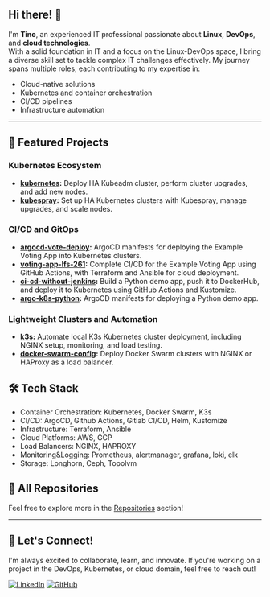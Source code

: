 ## Hi there! 👋

I'm **Tino**, an experienced IT professional passionate about **Linux**, **DevOps**, and **cloud technologies**.  
With a solid foundation in IT and a focus on the Linux-DevOps space, I bring a diverse skill set to tackle complex IT challenges effectively. My journey spans multiple roles, each contributing to my expertise in:

- Cloud-native solutions
- Kubernetes and container orchestration
- CI/CD pipelines
- Infrastructure automation

---

## 🚀 Featured Projects

### Kubernetes Ecosystem
- **[kubernetes](https://github.com/tinhutins/kubernetes):** Deploy HA Kubeadm cluster, perform cluster upgrades, and add new nodes.
- **[kubespray](https://github.com/tinhutins/kubespray):** Set up HA Kubernetes clusters with Kubespray, manage upgrades, and scale nodes.

### CI/CD and GitOps
- **[argocd-vote-deploy](https://github.com/tinhutins/argocd-vote-deploy):** ArgoCD manifests for deploying the Example Voting App into Kubernetes clusters.
- **[voting-app-lfs-261](https://github.com/tinhutins/voting-app-lfs261):** Complete CI/CD for the Example Voting App using GitHub Actions, with Terraform and Ansible for cloud deployment.
- **[ci-cd-without-jenkins](https://github.com/tinhutins/ci-cd-without-jenkins):** Build a Python demo app, push it to DockerHub, and deploy it to Kubernetes using GitHub Actions and Kustomize.
- **[argo-k8s-python](https://github.com/tinhutins/argo-k8s-python):** ArgoCD manifests for deploying a Python demo app.

### Lightweight Clusters and Automation
- **[k3s](https://github.com/tinhutins/k3s):** Automate local K3s Kubernetes cluster deployment, including NGINX setup, monitoring, and load testing.
- **[docker-swarm-config](https://github.com/tinhutins/docker-swarm-config):** Deploy Docker Swarm clusters with NGINX or HAProxy as a load balancer.

## 🛠 Tech Stack
- Container Orchestration: Kubernetes, Docker Swarm, K3s
- CI/CD: ArgoCD, Github Actions, Gitlab CI/CD, Helm, Kustomize
- Infrastructure: Terraform, Ansible
- Cloud Platforms: AWS, GCP
- Load Balancers: NGINX, HAPROXY
- Monitoring&Logging: Prometheus, alertmanager, grafana, loki, elk
- Storage: Longhorn, Ceph, Topolvm

## 📂 All Repositories
Feel free to explore more in the [Repositories](https://github.com/tinhutins?tab=repositories) section!

---

## 🚀 Let's Connect!
I'm always excited to collaborate, learn, and innovate. If you're working on a project in the DevOps, Kubernetes, or cloud domain, feel free to reach out!

[![LinkedIn](https://img.shields.io/badge/LinkedIn-Connect-blue)](https://www.linkedin.com/in/tino-hutinski/)
[![GitHub](https://img.shields.io/badge/GitHub-Follow-black)](https://github.com/tinhutins)

